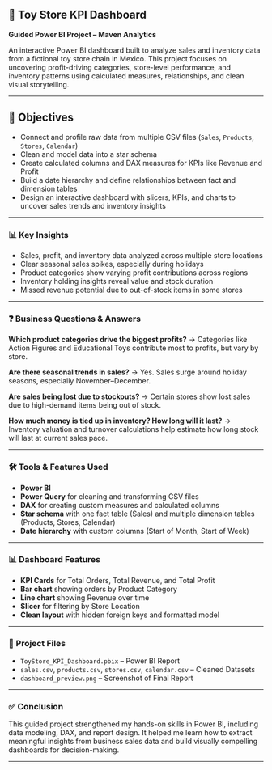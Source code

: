 
## 🧸 Toy Store KPI Dashboard

**Guided Power BI Project – Maven Analytics**

An interactive Power BI dashboard built to analyze sales and inventory data from a fictional toy store chain in Mexico. This project focuses on uncovering profit-driving categories, store-level performance, and inventory patterns using calculated measures, relationships, and clean visual storytelling.

---

## 🧭 Objectives
- Connect and profile raw data from multiple CSV files (`Sales`, `Products`, `Stores`, `Calendar`)
- Clean and model data into a star schema
- Create calculated columns and DAX measures for KPIs like Revenue and Profit
- Build a date hierarchy and define relationships between fact and dimension tables
- Design an interactive dashboard with slicers, KPIs, and charts to uncover sales trends and inventory insights

---

### 📊 Key Insights

* Sales, profit, and inventory data analyzed across multiple store locations
* Clear seasonal sales spikes, especially during holidays
* Product categories show varying profit contributions across regions
* Inventory holding insights reveal value and stock duration
* Missed revenue potential due to out-of-stock items in some stores

---

### ❓ Business Questions & Answers

**Which product categories drive the biggest profits?**
→ Categories like Action Figures and Educational Toys contribute most to profits, but vary by store.

**Are there seasonal trends in sales?**
→ Yes. Sales surge around holiday seasons, especially November–December.

**Are sales being lost due to stockouts?**
→ Certain stores show lost sales due to high-demand items being out of stock.

**How much money is tied up in inventory? How long will it last?**
→ Inventory valuation and turnover calculations help estimate how long stock will last at current sales pace.

---

### 🛠 Tools & Features Used

* **Power BI**
* **Power Query** for cleaning and transforming CSV files
* **DAX** for creating custom measures and calculated columns
* **Star schema** with one fact table (Sales) and multiple dimension tables (Products, Stores, Calendar)
* **Date hierarchy** with custom columns (Start of Month, Start of Week)

---

### 📊 Dashboard Features

* **KPI Cards** for Total Orders, Total Revenue, and Total Profit
* **Bar chart** showing orders by Product Category
* **Line chart** showing Revenue over time
* **Slicer** for filtering by Store Location
* **Clean layout** with hidden foreign keys and formatted model

---

### 📁 Project Files

* `ToyStore_KPI_Dashboard.pbix` – Power BI Report
* `sales.csv`, `products.csv`, `stores.csv`, `calendar.csv` – Cleaned Datasets
* `dashboard_preview.png` – Screenshot of Final Report

---

### ✅ Conclusion

This guided project strengthened my hands-on skills in Power BI, including data modeling, DAX, and report design. It helped me learn how to extract meaningful insights from business sales data and build visually compelling dashboards for decision-making.

---
